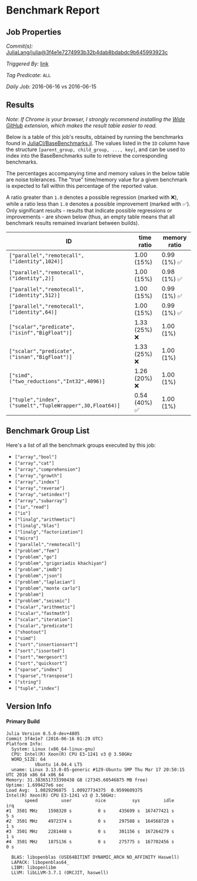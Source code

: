 # Benchmark Report

## Job Properties

*Commit(s):* [JuliaLang/julia@3f4e1e7274993b32b4dab8bdabdc9b645993923c](https://github.com/JuliaLang/julia/commit/3f4e1e7274993b32b4dab8bdabdc9b645993923c)

*Triggered By:* [link](https://github.com/JuliaLang/julia/commit/3f4e1e7274993b32b4dab8bdabdc9b645993923c#commitcomment-17889396)

*Tag Predicate:* `ALL`

*Daily Job:* 2016-06-16 vs 2016-06-15

## Results

*Note: If Chrome is your browser, I strongly recommend installing the [Wide GitHub](https://chrome.google.com/webstore/detail/wide-github/kaalofacklcidaampbokdplbklpeldpj?hl=en)
extension, which makes the result table easier to read.*

Below is a table of this job's results, obtained by running the benchmarks found in
[JuliaCI/BaseBenchmarks.jl](https://github.com/JuliaCI/BaseBenchmarks.jl). The values
listed in the `ID` column have the structure `[parent_group, child_group, ..., key]`,
and can be used to index into the BaseBenchmarks suite to retrieve the corresponding
benchmarks.

The percentages accompanying time and memory values in the below table are noise tolerances. The "true"
time/memory value for a given benchmark is expected to fall within this percentage of the reported value.

A ratio greater than `1.0` denotes a possible regression (marked with :x:), while a ratio less
than `1.0` denotes a possible improvement (marked with :white_check_mark:). Only significant results - results
that indicate possible regressions or improvements - are shown below (thus, an empty table means that all
benchmark results remained invariant between builds).

| ID | time ratio | memory ratio |
|----|------------|--------------|
| `["parallel","remotecall",("identity",1024)]` | 1.00 (15%)  | 0.99 (1%) :white_check_mark: |
| `["parallel","remotecall",("identity",2)]` | 1.00 (15%)  | 0.98 (1%) :white_check_mark: |
| `["parallel","remotecall",("identity",512)]` | 1.00 (15%)  | 0.99 (1%) :white_check_mark: |
| `["parallel","remotecall",("identity",64)]` | 1.00 (15%)  | 0.99 (1%) :white_check_mark: |
| `["scalar","predicate",("isinf","BigFloat")]` | 1.33 (25%) :x: | 1.00 (1%)  |
| `["scalar","predicate",("isnan","BigFloat")]` | 1.33 (25%) :x: | 1.00 (1%)  |
| `["simd",("two_reductions","Int32",4096)]` | 1.26 (20%) :x: | 1.00 (1%)  |
| `["tuple","index",("sumelt","TupleWrapper",30,Float64)]` | 0.54 (40%) :white_check_mark: | 1.00 (1%)  |

## Benchmark Group List

Here's a list of all the benchmark groups executed by this job:

- `["array","bool"]`
- `["array","cat"]`
- `["array","comprehension"]`
- `["array","growth"]`
- `["array","index"]`
- `["array","reverse"]`
- `["array","setindex!"]`
- `["array","subarray"]`
- `["io","read"]`
- `["io"]`
- `["linalg","arithmetic"]`
- `["linalg","blas"]`
- `["linalg","factorization"]`
- `["micro"]`
- `["parallel","remotecall"]`
- `["problem","fem"]`
- `["problem","go"]`
- `["problem","grigoriadis khachiyan"]`
- `["problem","imdb"]`
- `["problem","json"]`
- `["problem","laplacian"]`
- `["problem","monte carlo"]`
- `["problem"]`
- `["problem","seismic"]`
- `["scalar","arithmetic"]`
- `["scalar","fastmath"]`
- `["scalar","iteration"]`
- `["scalar","predicate"]`
- `["shootout"]`
- `["simd"]`
- `["sort","insertionsort"]`
- `["sort","issorted"]`
- `["sort","mergesort"]`
- `["sort","quicksort"]`
- `["sparse","index"]`
- `["sparse","transpose"]`
- `["string"]`
- `["tuple","index"]`

## Version Info

#### Primary Build

```
Julia Version 0.5.0-dev+4805
Commit 3f4e1e7 (2016-06-16 01:29 UTC)
Platform Info:
  System: Linux (x86_64-linux-gnu)
  CPU: Intel(R) Xeon(R) CPU E3-1241 v3 @ 3.50GHz
  WORD_SIZE: 64
           Ubuntu 14.04.4 LTS
  uname: Linux 3.13.0-85-generic #129-Ubuntu SMP Thu Mar 17 20:50:15 UTC 2016 x86_64 x86_64
Memory: 31.383651733398438 GB (27345.60546875 MB free)
Uptime: 1.699427e6 sec
Load Avg:  1.0029296875  1.00927734375  0.9599609375
Intel(R) Xeon(R) CPU E3-1241 v3 @ 3.50GHz: 
       speed         user         nice          sys         idle          irq
#1  3501 MHz    1598320 s          0 s     435699 s  167477421 s          5 s
#2  3501 MHz    4972374 s          0 s     297588 s  164568720 s          1 s
#3  3501 MHz    2281448 s          0 s     301156 s  167264279 s          1 s
#4  3501 MHz    1875136 s          0 s     275775 s  167702456 s          0 s

  BLAS: libopenblas (USE64BITINT DYNAMIC_ARCH NO_AFFINITY Haswell)
  LAPACK: libopenblas64_
  LIBM: libopenlibm
  LLVM: libLLVM-3.7.1 (ORCJIT, haswell)

```
